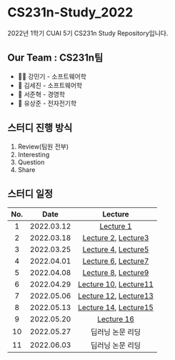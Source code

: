 # CS231n-Study_2022
2022년 1학기 CUAI 5기 CS231n Study Repository입니다.
## Our Team : CS231n팀
- 🕵🏻 강민기 - 소프트웨어학
- 💾 김세진 - 소프트웨어학
- 🧞‍ 서준혁 - 경영학
- 🐇 유상준 - 전자전기학

## 스터디 진행 방식
1. Review(팀원 전부)
2. Interesting
3. Question
4. Share


## 스터디 일정
|No.|Date|Lecture|
|:-:|:--:|:-----:|
|1| 2022.03.12 |[Lecture 1](https://www.youtube.com/watch?v=vT1JzLTH4G4&list=PL3FW7Lu3i5JvHM8ljYj-zLfQRF3EO8sYv&index=1)|
|2| 2022.03.18 |[Lecture 2](https://www.youtube.com/watch?v=OoUX-nOEjG0&list=PL3FW7Lu3i5JvHM8ljYj-zLfQRF3EO8sYv&index=2), [Lecture3](https://www.youtube.com/watch?v=OoUX-nOEjG0&list=PL3FW7Lu3i5JvHM8ljYj-zLfQRF3EO8sYv&index=3)|
|3| 2022.03.25 |[Lecture 4](https://www.youtube.com/watch?v=vT1JzLTH4G4&list=PL3FW7Lu3i5JvHM8ljYj-zLfQRF3EO8sYv&index=4), [Lecture5](https://www.youtube.com/watch?v=OoUX-nOEjG0&list=PL3FW7Lu3i5JvHM8ljYj-zLfQRF3EO8sYv&index=5)|
|4| 2022.04.01 |[Lecture 6](https://www.youtube.com/watch?v=vT1JzLTH4G4&list=PL3FW7Lu3i5JvHM8ljYj-zLfQRF3EO8sYv&index=6), [Lecture7](https://www.youtube.com/watch?v=OoUX-nOEjG0&list=PL3FW7Lu3i5JvHM8ljYj-zLfQRF3EO8sYv&index=7)|
|5| 2022.04.08 |[Lecture 8](https://www.youtube.com/watch?v=vT1JzLTH4G4&list=PL3FW7Lu3i5JvHM8ljYj-zLfQRF3EO8sYv&index=8), [Lecture9](https://www.youtube.com/watch?v=OoUX-nOEjG0&list=PL3FW7Lu3i5JvHM8ljYj-zLfQRF3EO8sYv&index=9)|
|6| 2022.04.29 |[Lecture 10](https://www.youtube.com/watch?v=vT1JzLTH4G4&list=PL3FW7Lu3i5JvHM8ljYj-zLfQRF3EO8sYv&index=10), [Lecture11](https://www.youtube.com/watch?v=OoUX-nOEjG0&list=PL3FW7Lu3i5JvHM8ljYj-zLfQRF3EO8sYv&index=11)|
|7| 2022.05.06 |[Lecture 12](https://www.youtube.com/watch?v=vT1JzLTH4G4&list=PL3FW7Lu3i5JvHM8ljYj-zLfQRF3EO8sYv&index=12), [Lecture13](https://www.youtube.com/watch?v=OoUX-nOEjG0&list=PL3FW7Lu3i5JvHM8ljYj-zLfQRF3EO8sYv&index=13)|
|8| 2022.05.13 |[Lecture 14](https://www.youtube.com/watch?v=vT1JzLTH4G4&list=PL3FW7Lu3i5JvHM8ljYj-zLfQRF3EO8sYv&index=14), [Lecture15](https://www.youtube.com/watch?v=OoUX-nOEjG0&list=PL3FW7Lu3i5JvHM8ljYj-zLfQRF3EO8sYv&index=15)|
|9| 2022.05.20 |[Lecture 16](https://www.youtube.com/watch?v=vT1JzLTH4G4&list=PL3FW7Lu3i5JvHM8ljYj-zLfQRF3EO8sYv&index=16)|
|10| 2022.05.27 | 딥러닝 논문 리딩|
|11| 2022.06.03 | 딥러닝 논문 리딩|


